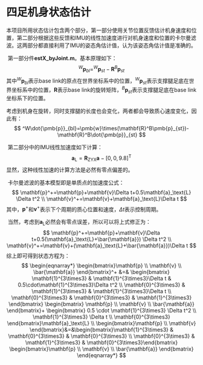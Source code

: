 # 四足机身状态估计

​        本项目所用状态估计包含两个部分，第一部分使用关节位置反馈估计机身速度和位置，第二部分根据这些反馈和IMU的线性加速度进行对机身速度和位置的卡尔曼滤波。这两部分都直接利用了IMU的姿态角估计值，认为该姿态角估计值是准确的。

​        第一部分件**estX_byJoint.m**。基本原理如下：
$$
^W\pmb{p}_{bl}=^W\pmb{p}_{st}-\mathbf{R}^B\pmb{p}_{st}
$$
其中$^W\pmb{p}_{bl}$表示base link的原点在世界坐标系中的位置，$^W\pmb{p}_{st}$表示支撑腿足底在世界坐标系中的位置，$\mathbf{R}$表示base link的旋转矩阵，$^B\pmb{p}_{st}$表示支撑腿足底在base link坐标系下的位置。

​		考虑到机身在旋转，同时支撑腿的长度也会变化，两者都会导致质心速度变化，因此有：
$$
^W\dot{\pmb{p}}_{bl}=\pmb{w}\times(\mathbf{R}^B\pmb{p}_{st})-\mathbf{R}^B\dot{\pmb{p}}_{st}
$$


​        第二部分中的IMU线性加速度如下计算：
$$
\mathbf{a}_\text{L}=\mathbf{R}_\mathrm{ZYX}\mathbf{a}-[0,0,9.8]^\text{T}
$$
​        显然，这种线性加速的计算方法是必然有零点偏差的。

​        卡尔曼滤波的基本模型即是单质点的加速度公式：
$$
\mathbf{p}^+=\mathbf{p}+\mathbf{v}\Delta t+0.5\mathbf{a}_\text{L} \Delta t^2 \\
\mathbf{v}^+=\mathbf{v}+\mathbf{a}_\text{L}\Delta t
$$
其中，$\mathbf{p}^+$和$\mathbf{v}^+$表示下个周期的质心位置和速度，$\Delta t$表示控制周期。

​      当然，考虑到$\mathbf{a}_\text{L}$必然会有零点误差，所以可以将上式修正为：
$$
\mathbf{p}^+=\mathbf{p}+\mathbf{v}\Delta t+0.5(\mathbf{a}_\text{L}+\bar{\mathbf{a}}) \Delta t^2 \\
\mathbf{v}^+=\mathbf{v}+(\mathbf{a}_\text{L}+\bar{\mathbf{a}})\Delta t
$$
  综上即可得到状态方程为：
$$
\begin{eqnarray*}
\begin{bmatrix}\mathbf{p} \\ \mathbf{v} \\ \bar{\mathbf{a}}  \end{bmatrix}^+ &=&
\begin{bmatrix}
\mathbf{1}^{3\times3} & \mathbf{1}^{3\times3}\Delta t & 0.5\cdot\mathbf{1}^{3\times3}\Delta t^2 \\
\mathbf{0}^{3\times3} & \mathbf{1}^{3\times3} & \mathbf{1}^{3\times3}\Delta t \\
\mathbf{0}^{3\times3} & \mathbf{0}^{3\times3} & \mathbf{1}^{3\times3}
\end{bmatrix} \begin{bmatrix} \mathbf{p} \\ \mathbf{v} \\ \bar{\mathbf{a}} \end{bmatrix}+
\begin{bmatrix} 0.5 \cdot \mathbf{1}^{3\times3} \Delta t^2 \\
\mathbf{1}^{3\times3} \Delta t \\
\mathbf{0}^{3\times3}
\end{bmatrix}\mathbf{a}_\text{L} \\
\begin{bmatrix}\mathbf{p} \\ \mathbf{v} \end{bmatrix}&=&\begin{bmatrix}\mathbf{1}^{3\times3} & \mathbf{0}^{3\times3} & \mathbf{0}^{3\times3} \\
\mathbf{0}^{3\times3} & \mathbf{1}^{3\times3} & \mathbf{0}^{3\times3}\end{bmatrix}
\begin{bmatrix}\mathbf{p} \\ \mathbf{v} \\ \bar{\mathbf{a}}  \end{bmatrix}
\end{eqnarray*}
$$



